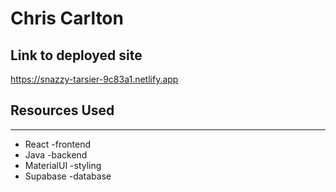 # Chris Carlton
 
## Link to deployed site 

https://snazzy-tarsier-9c83a1.netlify.app 
 
## Resources Used 

*** 
* React -frontend
* Java -backend
* MaterialUI -styling
* Supabase -database

 
 

